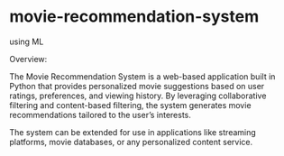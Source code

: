 # movie-recommendation-system
using ML

Overview:

The Movie Recommendation System is a web-based application built in Python that provides personalized movie suggestions based on user ratings, preferences, and viewing history. By leveraging collaborative filtering and content-based filtering, the system generates movie recommendations tailored to the user’s interests.

The system can be extended for use in applications like streaming platforms, movie databases, or any personalized content service.
